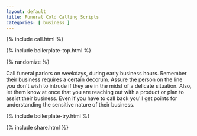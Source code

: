 ```yaml
---
layout: default
title: Funeral Cold Calling Scripts
categories: [ business ]
---
```


{% include call.html %}

{% include boilerplate-top.html %}


{% randomize %}

Call funeral parlors on weekdays, during early business hours. Remember their business requires a certain decorum. Assure the person on the line you don't wish to intrude if they are in the midst of a delicate situation. Also, let them know at once that you are reaching out with a product or plan to assist their business. Even if you have to call back you'll get points for understanding the sensitive nature of their business.

{% include boilerplate-try.html %}

{% include share.html %}